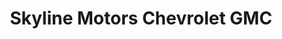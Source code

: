 ---
title: "Skyline Motors Chevrolet GMC"
url: /rawlins/skyline-motors-chevrolet-gmc/
shop: Autohaus
---